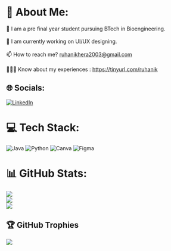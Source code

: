 # 💫 About Me:
📃 I am a pre final year student pursuing BTech in Bioengineering. <br><br>🔭 I am currently working on UI/UX designing.<br><br>📫 How to reach me? ruhanikhera2003@gmail.com<br><br>👨🏻‍💻 Know about my experiences : https://tinyurl.com/ruhanik


## 🌐 Socials:
[![LinkedIn](https://img.shields.io/badge/LinkedIn-%230077B5.svg?logo=linkedin&logoColor=white)](https://linkedin.com/in/ruhani-khera-b08368223) 

# 💻 Tech Stack:
![Java](https://img.shields.io/badge/java-%23ED8B00.svg?style=for-the-badge&logo=openjdk&logoColor=white) ![Python](https://img.shields.io/badge/python-3670A0?style=for-the-badge&logo=python&logoColor=ffdd54) ![Canva](https://img.shields.io/badge/Canva-%2300C4CC.svg?style=for-the-badge&logo=Canva&logoColor=white) ![Figma](https://img.shields.io/badge/figma-%23F24E1E.svg?style=for-the-badge&logo=figma&logoColor=white)
# 📊 GitHub Stats:
![](https://github-readme-stats.vercel.app/api?username=ruhanik&theme=dark&hide_border=true&include_all_commits=true&count_private=true)<br/>
![](https://github-readme-streak-stats.herokuapp.com/?user=ruhanik&theme=dark&hide_border=true)<br/>
![](https://github-readme-stats.vercel.app/api/top-langs/?username=ruhanik&theme=dark&hide_border=true&include_all_commits=true&count_private=true&layout=compact)

## 🏆 GitHub Trophies
![](https://github-profile-trophy.vercel.app/?username=ruhanik&theme=radical&no-frame=true&no-bg=true&margin-w=4)
